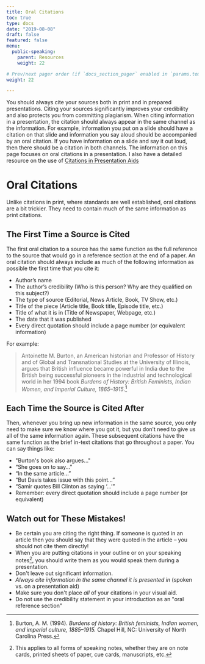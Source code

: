 ```yaml
---
title: Oral Citations
toc: true
type: docs
date: "2019-08-08"
draft: false
featured: false
menu:
  public-speaking:
    parent: Resources
    weight: 22

# Prev/next pager order (if `docs_section_pager` enabled in `params.toml`)
weight: 22

---
```


You should always cite your sources both in print and in prepared
presentations. Citing your sources significantly improves your credibility
and also protects you from committing plagiarism. When citing information
in a presentation, the citation should always appear in the same channel
as the information. For example, information you put on a slide should
have a citation on that slide and information you say aloud should be
accompanied by an oral citation. If you have information on a slide and
say it out loud, then there should be a citation in both channels. The
information on this page focuses on oral citations in a presentation.
I also have a detailed resource on the use of [Citations in Presentation
Aids][]

Oral Citations
==============

Unlike citations in print, where standards are well established, oral
citations are a bit trickier. They need to contain much of the same
information as print citations.

The First Time a Source is Cited
--------------------------------

The first oral citation to a source has the same function as the full
reference to the source that would go in a reference section at the end of
a paper. An oral citation should always include as much of the following
information as possible the first time that you cite it:

  * Author’s name
  * The author’s credibility (Who is this person? Why are they qualified
    on this subject?)
  * The type of source (Editorial, News Article, Book, TV Show, etc.)
  * Title of the piece (Article title, Book title, Episode title, etc.)
  * Title of what it is in (Title of Newspaper, Webpage, etc.)
  * The date that it was published
  * Every direct quotation should include a page number (or equivalent
    information)

For example:

  > Antoinette M. Burton, an American historian and Professor of History
  > and of Global and Transnational Studies at the University of Illinois,
  > argues that British influence became powerful in India due to the
  > British being successful pioneers in the industrial and technological
  > world in her 1994 book *Burdens of History: British Feminists, Indian
  > Women, and Imperial Culture, 1865–1915*.[^burton-1994]

Each Time the Source is Cited After
-----------------------------------

Then, whenever you bring up new information in the same source, you only
need to make sure we know where you got it, but you don’t need to give us
all of the same information again. These subsequent citations have the
same function as the brief in-text citations that go throughout a paper.
You can say things like:

  * "Burton's book also argues…"
  * “She goes on to say…”
  * “In the same article…”
  * “But Davis takes issue with this point…”
  * “Samir quotes Bill Clinton as saying ‘…’”
  * Remember: every direct quotation should include a page number (or equivalent)

Watch out for These Mistakes!
-----------------------------

  * Be certain you are citing the right thing. If someone is quoted in an
    article then you should say that they were quoted in the article – you
    should not cite them directly!
  * When you are putting citations in your outline or on your speaking
    notes[^citations-on-speaking-notes], you should write them as you
    would speak them during a presentation.
  * Don't leave out significant information.
  * *Always cite information in the same channel it is presented in*
    (spoken vs. on a presentation aid)
  * Make sure you don't place *all* of your citations in your visual aid.
  * Do not use the credibility statement in your introduction as an "oral
    reference section"

<!-- End Notes -->
[^citations-on-speaking-notes]: This applies to all forms of speaking notes, whether they are on note cards, printed sheets of paper, cue cards, manuscripts, etc.
[^burton-1994]: Burton, A. M. (1994). *Burdens of history: British feminists, Indian women, and imperial culture, 1885–1915.* Chapel Hill, NC: University of North Carolina Press.

<!-- Resource Links -->
[Citations in Presentation Aids]:  /course/public-speaking/assignment/citations-in-presentation-aids/

<!-- Previous Versions:

   v#   | Date       | Modifications
  ------|------------|:--------------
  v1.01 | 2019-08-15 | Changes for Hugo compatibility
  v1.00 | 2017-09-04 | forked resource to focus on oral citations here and citations in presentation aids in a separate resource
  v0.07 | 2017-03-09 | fixed reference link
  v0.06 |          - | Added examples of image citations from APA Style Blog
  v0.05 |          - | Created a header for End Notes
  v0.04 |          - | Added significant information on citations in presentation aids
  v0.03 |          - | Added resource links for print citation formats
  v0.02 |          - | Corrected bullet list formatting
  v0.01 |          - | Corrected footnote link formatting
  v0.00 |          - | Initial version
-->

